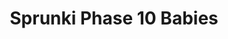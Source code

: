 ---
slug: sprunki-phase-10-babies-2321
title: Sprunki Phase 10 Babies
description: "Sprunki Phase 10 Babies is an exciting online game. Play for free directly in your browser!"
icon: /images/popular_mods/Sprunki Phase 10 Babies.png
url: https://wowtbc.net/sprunkin/sprunki-phase10-babies/index.html
previewImage: /images/popular_mods/Sprunki Phase 10 Babies.png
type: popular mods

# SEO配置
seo:
  title: "Sprunki Phase 10 Babies - Play Free Online Game | Fun Browser Games"
  description: "Sprunki Phase 10 Babies - Play this fun online game for free in your browser. No download required!"
  ogImage: "/images/popular_mods/Sprunki Phase 10 Babies.png"
  keywords: "sprunki-phase-10-babies-2321, online game, browser game, free game, popular mods game, play online"

videoUrls:
  - https://www.youtube.com/embed/example1
  - https://www.youtube.com/embed/example2

whyPlay:
  title: "Why Play Sprunki Phase 10 Babies?"
  items:
    - "Immersive Gameplay: Sprunki Phase 10 Babies offers an engaging and immersive gaming experience that will keep you entertained for hours"
    - "Challenging Levels: Test your skills with increasingly difficult challenges and obstacles"
    - "Beautiful Graphics: Enjoy stunning visuals and smooth animations that bring the game world to life"
    - "Regular Updates: New content and features are added regularly to keep the game fresh and exciting"
    - "Free to Play: Experience all the fun without spending a penny"
    - "Community Features: Connect with other players, share strategies, and compete for high scores"
    - "Cross-Platform: Play on any device with a web browser, no downloads required"

features:
  title: "Key Features of Sprunki Phase 10 Babies"
  image: "/images/popular_mods/Sprunki Phase 10 Babies.png"
  items:
    - "Intuitive Controls: Easy to learn controls make Sprunki Phase 10 Babies accessible for players of all skill levels"
    - "Multiple Game Modes: Enjoy various gameplay options that provide different challenges and experiences"
    - "Character Customization: Personalize your gaming experience with unique characters and items"
    - "Achievement System: Complete special tasks to earn rewards and recognition"
    - "Leaderboards: Compete with players worldwide and see who can achieve the highest scores"

characteristics:
  title: "Game Characteristics"
  image: "/images/popular_mods/Sprunki Phase 10 Babies.png"
  items:
    - "Genre: Popular mods game with elements of strategy and skill"
    - "Difficulty: Suitable for both casual gamers and those seeking a challenge"
    - "Play Time: Quick sessions or extended gameplay, depending on your preference"
    - "Art Style: Vibrant and engaging visuals that enhance the gaming experience"
    - "Sound Design: Immersive audio that complements the gameplay perfectly"

info: "Sprunki Phase 10 Babies is an exciting online game that offers players a unique and engaging gaming experience. With its intuitive controls, stunning visuals, and challenging gameplay, Sprunki Phase 10 Babies provides hours of entertainment for players of all ages and skill levels. Whether you're looking for a quick gaming session during a break or an extended play session, Sprunki Phase 10 Babies delivers an immersive experience that will keep you coming back for more. The game features multiple levels of increasing difficulty, ensuring that players are constantly challenged as they progress. With regular updates adding new content and features, Sprunki Phase 10 Babies remains fresh and exciting, providing endless entertainment options for its growing community of players."

howToPlayIntro: "Welcome to Sprunki Phase 10 Babies! This guide will walk you through the basics and help you master the game. Whether you're a beginner or looking to improve your skills, these tips and instructions will enhance your gaming experience."

howToPlaySteps:
  - title: "Getting Started"
    description: "Begin your Sprunki Phase 10 Babies adventure by familiarizing yourself with the controls. Use your keyboard or mouse to navigate through the game interface. The tutorial will guide you through the basic mechanics and help you understand the objectives."
  - title: "Understanding the Objectives"
    description: "In Sprunki Phase 10 Babies, your main goal is to progress through levels by completing specific objectives. Each level presents unique challenges that require different strategies and approaches."
  - title: "Mastering the Controls"
    description: "Practice using the controls to improve your precision and reaction time. Sprunki Phase 10 Babies requires quick reflexes and strategic thinking to overcome obstacles and defeat opponents."
  - title: "Utilizing Power-ups"
    description: "Collect power-ups throughout the game to enhance your abilities and overcome difficult challenges. Each power-up offers unique advantages that can be crucial for success."
  - title: "Developing Strategies"
    description: "As you progress in Sprunki Phase 10 Babies, develop effective strategies for different scenarios. Analyze patterns, anticipate challenges, and adapt your approach to maximize your performance."

faq:
  title: "Frequently Asked Questions about Sprunki Phase 10 Babies"
  items:
    - question: "Is Sprunki Phase 10 Babies free to play?"
      answer: "Yes, Sprunki Phase 10 Babies is completely free to play directly in your web browser. No downloads or purchases are required to enjoy the full game experience."
    - question: "Can I play Sprunki Phase 10 Babies on mobile devices?"
      answer: "Yes, Sprunki Phase 10 Babies is optimized for both desktop and mobile play. You can enjoy the game on any device with a web browser and internet connection."
    - question: "Are there any in-game purchases?"
      answer: "While Sprunki Phase 10 Babies is free to play, there may be optional in-game purchases available for cosmetic items or additional features that don't affect core gameplay."
    - question: "How often is Sprunki Phase 10 Babies updated?"
      answer: "The developers regularly update Sprunki Phase 10 Babies with new content, features, and improvements based on player feedback and game performance."
    - question: "Can I play Sprunki Phase 10 Babies offline?"
      answer: "Currently, Sprunki Phase 10 Babies requires an internet connection to play as it's a browser-based online game."
    - question: "Is Sprunki Phase 10 Babies suitable for children?"
      answer: "Yes, Sprunki Phase 10 Babies is designed to be family-friendly and suitable for players of all ages."
    - question: "How do I report bugs or issues?"
      answer: "If you encounter any problems while playing Sprunki Phase 10 Babies, you can report them through the game's support page or contact the developers directly through their website."
    - question: "Still Have Questions?"
      answer: "If you have additional questions about Sprunki Phase 10 Babies that aren't covered in this FAQ, please visit our support center or contact our customer service team for assistance."
---
